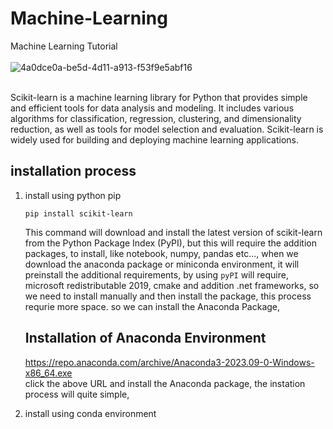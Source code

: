 # Machine-Learning
Machine Learning Tutorial
<br>
<br>
![4a0dce0a-be5d-4d11-a913-f53f9e5abf16](https://github.com/arul637/Machine-Learning/assets/95573091/b63c911b-9749-4db2-b2c4-937bcc07e70d)
<br>
<br>


Scikit-learn is a machine learning library for Python that provides simple and efficient tools for data analysis and modeling. It includes various algorithms for classification, regression, clustering, and dimensionality reduction, as well as tools for model selection and evaluation. Scikit-learn is widely used for building and deploying machine learning applications.

## installation process

  1. install using  python pip

     ```
     pip install scikit-learn
     ```
     This command will download and install the latest version of scikit-learn from the Python Package Index (PyPI), but this will require the addition packages, to install, like notebook, numpy, pandas etc...,
     when we download the anaconda package or miniconda environment, it will preinstall the additional requirements, by using `pyPI` will require, microsoft redistributable 2019, cmake and addition .net frameworks, so we need to install          manually and then install the package, this process requrie more space. so we can install the Anaconda Package,

     ## Installation of Anaconda Environment
     https://repo.anaconda.com/archive/Anaconda3-2023.09-0-Windows-x86_64.exe
     <br>
     click the above URL and install the Anaconda package, the instation process will quite simple,

  2. install using conda environment
